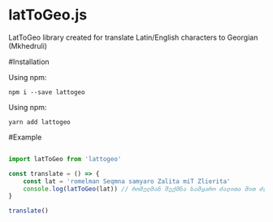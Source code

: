 # latToGeo.js

LatToGeo library created for translate Latin/English characters to Georgian (Mkhedruli)

#Installation

Using npm:
```shell
npm i --save lattogeo
```
Using npm:
```shell
yarn add lattogeo
```

#Example

```js

import latToGeo from 'lattogeo'

const translate = () => {
    const lat = 'romelman Seqmna samyaro Zalita miT Zlierita'
    console.log(latToGeo(lat)) // რომელმან შექმნა სამყარო ძალითა მით ძლიერითა
}

translate()

```
